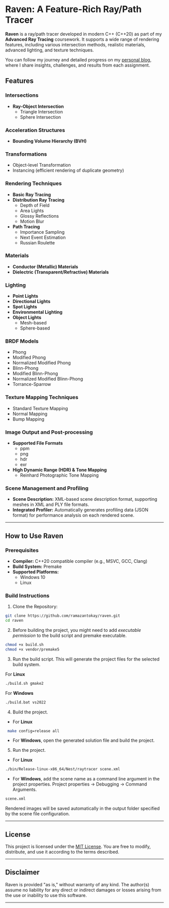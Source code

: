 # Raven: A Feature-Rich Ray/Path Tracer

**Raven** is a ray/path tracer developed in modern C++ (C++20) as part of my **Advanced Ray Tracing** coursework. It supports a wide range of rendering features, including various intersection methods, realistic materials, advanced lighting, and texture techniques.

You can follow my journey and detailed progress on my [personal blog](https://ramazantokay.blogspot.com/2024/10/raven-beginning-of-my-ray-tracing.html), where I share insights, challenges, and results from each assignment.


## Features

### Intersections
- **Ray-Object Intersection**
  - Triangle Intersection
  - Sphere Intersection

### Acceleration Structures
- **Bounding Volume Hierarchy (BVH)**

### Transformations
- Object-level Transformation
- Instancing (efficient rendering of duplicate geometry)

### Rendering Techniques
- **Basic Ray Tracing**
- **Distribution Ray Tracing**
  - Depth of Field
  - Area Lights
  - Glossy Reflections
  - Motion Blur
- **Path Tracing**
  - Importance Sampling
  - Next Event Estimation
  - Russian Roulette

### Materials
- **Conductor (Metallic) Materials**
- **Dielectric (Transparent/Refractive) Materials**

### Lighting
- **Point Lights**
- **Directional Lights**
- **Spot Lights**
- **Environmental Lighting**
- **Object Lights**
  - Mesh-based
  - Sphere-based

### BRDF Models
- Phong
- Modified Phong
- Normalized Modified Phong
- Blinn-Phong
- Modified Blinn-Phong
- Normalized Modified Blinn-Phong
- Torrance-Sparrow

### Texture Mapping Techniques
- Standard Texture Mapping
- Normal Mapping
- Bump Mapping

### Image Output and Post-processing
- **Supported File Formats**
  - ppm
  - png
  - hdr
  - exr
- **High Dynamic Range (HDR) & Tone Mapping**
  - Reinhard Photographic Tone Mapping

### Scene Management and Profiling
- **Scene Description:** XML-based scene description format, supporting meshes in XML and PLY file formats.
- **Integrated Profiler:** Automatically generates profiling data (JSON format) for performance analysis on each rendered scene.

---

## How to Use Raven

### Prerequisites
- **Compiler:** C++20 compatible compiler (e.g., MSVC, GCC, Clang)
- **Build System:** Premake
- **Supported Platforms:**
  - Windows 10
  - Linux

### Build Instructions

1. Clone the Repository:
```bash
git clone https://github.com/ramazantokay/raven.git
cd raven
```

2. Before building the project, you might need to add *executable permission* to the build script and premake executable.

```bash
chmod +x build.sh
chmod +x vendor/premake5
```

3. Run the build script. This will generate the project files for the selected build system.

For **Linux**
```bash
./build.sh gmake2
```
For **Windows**
```bash
./build.bat vs2022
```

4. Build the project.

* For **Linux**
```bash
 make config=release all
```

* For **Windows**, open the generated solution file and build the project.

5. Run the project.

* For **Linux**
```bash
./bin/Release-linux-x86_64/Nest/raytracer scene.xml
```

* For **Windows**, add the scene name as a command line argument in the project properties. Project properties -> Debugging -> Command Arguments.

```bash
scene.xml
```

Rendered images will be saved automatically in the output folder specified by the scene file configuration.

---

## License

This project is licensed under the [MIT License](LICENSE). You are free to modify, distribute, and use it according to the terms described.

---

## Disclaimer

Raven is provided "as is," without warranty of any kind. The author(s) assume no liability for any direct or indirect damages or losses arising from the use or inability to use this software.

---
